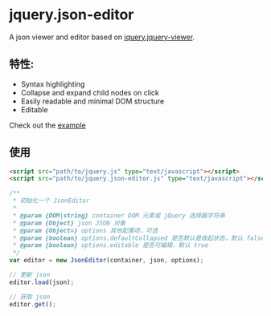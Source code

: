 # jquery.json-editor
A json viewer and editor based on [jquery.jquery-viewer](https://github.com/abodelot/jquery.json-viewer).

## 特性:

* Syntax highlighting
* Collapse and expand child nodes on click
* Easily readable and minimal DOM structure
* Editable

Check out the [example](https://dblate.github.io/jquery.json-editor/)

## 使用

```html
<script src="path/to/jquery.js" type="text/javascript"></script>
<script src="path/to/jquery.json-editor.js" type="text/javascript"></script>
```

```javascript
/**
 * 初始化一个 JsonEditor
 *
 * @param {DOM|string} container DOM 元素或 jQuery 选择器字符串
 * @param {Object} json JSON 对象
 * @param {Object=} options 其他配置项，可选
 * @param {boolean} options.defaultCollapsed 是否默认是收起状态，默认 false
 * @param {boolean} options.editable 是否可编辑，默认 true
 */
var editor = new JsonEditor(container, json, options);

// 更新 json
editor.load(json);

// 获取 json
editor.get();
```
